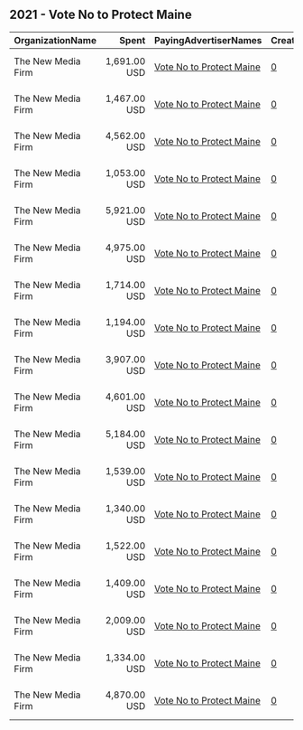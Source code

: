 ## 2021 - Vote No to Protect Maine 
|OrganizationName|Spent|PayingAdvertiserNames|CreativeUrls|Impressions|Genders|AgeBrackets|CountryCodes|BillingAddresses|CandidateBallotInformation|
|:---|---:|:---|:---|---:|:---|:---|:---|:---|:---|
|The New Media Firm|1,691.00 USD|[Vote No to Protect Maine](2021/Vote_No_to_Protect_Maine.md)|[0](https://www.snap.com/political-ads/asset/6a2b19a3a6f2a045e555557f6b1c868aac051247e87842661e68bb92cbaaea2d?mediaType=mp4)|131,600||18+|united states|"1730 Rhode Island Ave, NW Ste 213,Washington,20036,US"|Vote No To Protect Maine|
|The New Media Firm|1,467.00 USD|[Vote No to Protect Maine](2021/Vote_No_to_Protect_Maine.md)|[0](https://www.snap.com/political-ads/asset/a299d456bcd211b564aaa428c8a4668a5a266d88a953fd1ab06faebf2aa69ca2?mediaType=mp4)|114,960||18+|united states|"1730 Rhode Island Ave, NW Ste 213,Washington,20036,US"|Vote No To Protect Maine|
|The New Media Firm|4,562.00 USD|[Vote No to Protect Maine](2021/Vote_No_to_Protect_Maine.md)|[0](https://www.snap.com/political-ads/asset/391a5c69c411ba39476058bb5afa829921164c9ce18007456ada6becc72ec63a?mediaType=mp4)|377,579||18+|united states|"1730 Rhode Island Ave, NW Ste 213,Washington,20036,US"|Vote No To Protect Maine|
|The New Media Firm|1,053.00 USD|[Vote No to Protect Maine](2021/Vote_No_to_Protect_Maine.md)|[0](https://www.snap.com/political-ads/asset/538307354414bf1a76d3c7b690fbd1ccaac9c1f895ed552360e1ffa326a8767a?mediaType=mp4)|95,861||18+|united states|"1730 Rhode Island Ave, NW Ste 213,Washington,20036,US"|Vote No To Protect Maine|
|The New Media Firm|5,921.00 USD|[Vote No to Protect Maine](2021/Vote_No_to_Protect_Maine.md)|[0](https://www.snap.com/political-ads/asset/753cbb83ec1d34bd8ccf22a222240aaaeaf90d7b04931c01572c342214b218c4?mediaType=mp4)|496,460||18+|united states|"1730 Rhode Island Ave, NW Ste 213,Washington,20036,US"|Vote No To Protect Maine|
|The New Media Firm|4,975.00 USD|[Vote No to Protect Maine](2021/Vote_No_to_Protect_Maine.md)|[0](https://www.snap.com/political-ads/asset/a299d456bcd211b564aaa428c8a4668a5a266d88a953fd1ab06faebf2aa69ca2?mediaType=mp4)|476,100||18+|united states|"1730 Rhode Island Ave, NW Ste 213,Washington,20036,US"|Vote No To Protect Maine|
|The New Media Firm|1,714.00 USD|[Vote No to Protect Maine](2021/Vote_No_to_Protect_Maine.md)|[0](https://www.snap.com/political-ads/asset/580ffc7e4e95658c23a8be319747d1f136f5a490614b3693ec32e97facb2d36c?mediaType=mp4)|130,035||18+|united states|"1730 Rhode Island Ave, NW Ste 213,Washington,20036,US"|Vote No To Protect Maine|
|The New Media Firm|1,194.00 USD|[Vote No to Protect Maine](2021/Vote_No_to_Protect_Maine.md)|[0](https://www.snap.com/political-ads/asset/538307354414bf1a76d3c7b690fbd1ccaac9c1f895ed552360e1ffa326a8767a?mediaType=mp4)|94,274||18+|united states|"1730 Rhode Island Ave, NW Ste 213,Washington,20036,US"|Vote No To Protect Maine|
|The New Media Firm|3,907.00 USD|[Vote No to Protect Maine](2021/Vote_No_to_Protect_Maine.md)|[0](https://www.snap.com/political-ads/asset/6a2b19a3a6f2a045e555557f6b1c868aac051247e87842661e68bb92cbaaea2d?mediaType=mp4)|304,927||18+|united states|"1730 Rhode Island Ave, NW Ste 213,Washington,20036,US"|Vote No To Protect Maine|
|The New Media Firm|4,601.00 USD|[Vote No to Protect Maine](2021/Vote_No_to_Protect_Maine.md)|[0](https://www.snap.com/political-ads/asset/5764b1f2dc0af437a7deb128d3078d9d8c3adb310368f06233c8265ea192f216?mediaType=mp4)|391,917||18+|united states|"1730 Rhode Island Ave, NW Ste 213,Washington,20036,US"|Vote No To Protect Maine|
|The New Media Firm|5,184.00 USD|[Vote No to Protect Maine](2021/Vote_No_to_Protect_Maine.md)|[0](https://www.snap.com/political-ads/asset/a299d456bcd211b564aaa428c8a4668a5a266d88a953fd1ab06faebf2aa69ca2?mediaType=mp4)|403,160||18+|united states|"1730 Rhode Island Ave, NW Ste 213,Washington,20036,US"|Vote No To Protect Maine|
|The New Media Firm|1,539.00 USD|[Vote No to Protect Maine](2021/Vote_No_to_Protect_Maine.md)|[0](https://www.snap.com/political-ads/asset/a299d456bcd211b564aaa428c8a4668a5a266d88a953fd1ab06faebf2aa69ca2?mediaType=mp4)|121,293||18+|united states|"1730 Rhode Island Ave, NW Ste 213,Washington,20036,US"|Vote No To Protect Maine|
|The New Media Firm|1,340.00 USD|[Vote No to Protect Maine](2021/Vote_No_to_Protect_Maine.md)|[0](https://www.snap.com/political-ads/asset/37d6d39847a5e4377297fb0325ccdb684fb4ac5f4ddbde0a0bc9b14d9057ce58?mediaType=mp4)|102,035||18+|united states|"1730 Rhode Island Ave, NW Ste 213,Washington,20036,US"|Vote No To Protect Maine|
|The New Media Firm|1,522.00 USD|[Vote No to Protect Maine](2021/Vote_No_to_Protect_Maine.md)|[0](https://www.snap.com/political-ads/asset/538307354414bf1a76d3c7b690fbd1ccaac9c1f895ed552360e1ffa326a8767a?mediaType=mp4)|126,648||18+|united states|"1730 Rhode Island Ave, NW Ste 213,Washington,20036,US"|Vote No To Protect Maine|
|The New Media Firm|1,409.00 USD|[Vote No to Protect Maine](2021/Vote_No_to_Protect_Maine.md)|[0](https://www.snap.com/political-ads/asset/2658cc972fc2c396b32e14cdaaed5fb451d1d6197c498e5f6f8d5c0b62495d11?mediaType=mp4)|107,850||18+|united states|"1730 Rhode Island Ave, NW Ste 213,Washington,20036,US"|Vote No To Protect Maine|
|The New Media Firm|2,009.00 USD|[Vote No to Protect Maine](2021/Vote_No_to_Protect_Maine.md)|[0](https://www.snap.com/political-ads/asset/6a2b19a3a6f2a045e555557f6b1c868aac051247e87842661e68bb92cbaaea2d?mediaType=mp4)|159,139||18+|united states|"1730 Rhode Island Ave, NW Ste 213,Washington,20036,US"|Vote No To Protect Maine|
|The New Media Firm|1,334.00 USD|[Vote No to Protect Maine](2021/Vote_No_to_Protect_Maine.md)|[0](https://www.snap.com/political-ads/asset/4617b5a620ecfcbcbe051c8ff03f34bc790c4b54ee76cded541a81e01c562a5b?mediaType=mp4)|101,202||18+|united states|"1730 Rhode Island Ave, NW Ste 213,Washington,20036,US"|Vote No To Protect Maine|
|The New Media Firm|4,870.00 USD|[Vote No to Protect Maine](2021/Vote_No_to_Protect_Maine.md)|[0](https://www.snap.com/political-ads/asset/6a2b19a3a6f2a045e555557f6b1c868aac051247e87842661e68bb92cbaaea2d?mediaType=mp4)|463,395||18+|united states|"1730 Rhode Island Ave, NW Ste 213,Washington,20036,US"|Vote No To Protect Maine|
